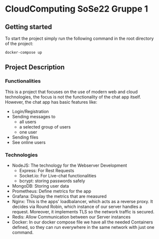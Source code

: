 # CloudComputing SoSe22 Gruppe 1

## Getting started
To start the project simply run the following command in the root directory of the project:
```
docker-compose up
```

## Project Description
### Functionalities
This is a project that focuses on the use of modern web and cloud technologies, the focus is not the functionality of the chat app itself.
However, the chat app has basic features like:
* Login/Registration
* Sending messages to
  *    all users
  *    a selected group of users
  *    one user
* Sending files
* See online users

### Technologies
* NodeJS: The technology for the Webserver Development
  * Express: For Rest Requests
  * Socket.io: For Live-chat functionalities
  * bcrypt: storing passwords safely
* MongoDB: Storing user data
* Prometheus: Define metrics for the app
* Grafana: Display the metrics that are measured
* Nginx: This is the apps' loadbalancer, which acts as a reverse proxy. It decides via Round Robin, which instance of our server handles a request. Moreover, it implements TLS so the network traffic is secured.
* Redis: Allow Communication between our Server instances
* Docker: In our docker compose file we have all the needed Containers defined, so they can run everywhere in the same network with just one command.



